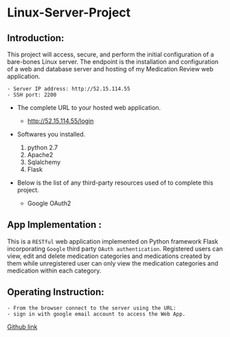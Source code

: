 # Linux-Server-Project

## Introduction:
This project will access, secure, and perform the initial configuration of a bare-bones Linux server. The endpoint is the installation and configuration of a web and database server and hosting of my Medication Review web application.

    - Server IP address: http://52.15.114.55
    - SSH port: 2200

  - The complete URL to your hosted web application.
       - http://52.15.114.55/login

  - Softwares you installed.
    1. python 2.7
    2. Apache2
    3. Sqlalchemy
    4. Flask

  - Below is the list of any third-party resources used of to complete this project.
      - Google OAuth2


## App Implementation :
This is a `RESTful` web application implemented on Python framework Flask incorporating `Google` third party `OAuth authentication`. Registered users can view, edit and delete medication categories and medications created by them while unregistered user can only view the medication categories and medication within each category.

## Operating Instruction:
    - From the browser connect to the server using the URL:
    - sign in with google email account to access the Web App.

[Github link](https://github.com/jocoder22/Linux-Server-Project.git)
